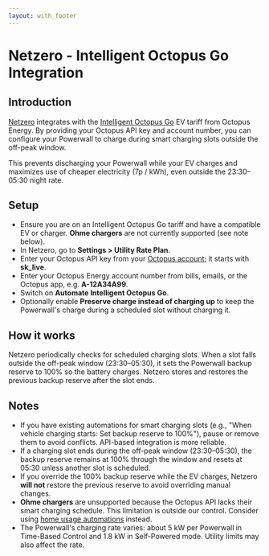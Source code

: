 ```yaml
---
layout: with_footer
---
```


# Netzero - Intelligent Octopus Go Integration

## Introduction
[Netzero](https://www.netzero.energy) integrates with the [Intelligent Octopus Go](https://octopus.energy/smart/intelligent-octopus-go/) EV tariff from Octopus Energy. By providing your Octopus API key and account number, you can configure your Powerwall to charge during smart charging slots outside the off-peak window.

This prevents discharging your Powerwall while your EV charges and maximizes use of cheaper electricity (7p / kWh), even outside the 23:30–05:30 night rate.

## Setup

- Ensure you are on an Intelligent Octopus Go tariff and have a compatible EV or charger. **Ohme chargers** are not currently supported (see note below).
- In Netzero, go to **Settings > Utility Rate Plan**.
- Enter your Octopus API key from your [Octopus account](https://octopus.energy/dashboard/new/accounts/personal-details/api-access); it starts with **sk_live**.
- Enter your Octopus Energy account number from bills, emails, or the Octopus app, e.g. **A-12A34A99**.
- Switch on **Automate Intelligent Octopus Go**.
- Optionally enable **Preserve charge instead of charging up** to keep the Powerwall's charge during a scheduled slot without charging it.

## How it works

Netzero periodically checks for scheduled charging slots. When a slot falls outside the off-peak window (23:30–05:30), it sets the Powerwall backup reserve to 100% so the battery charges. Netzero stores and restores the previous backup reserve after the slot ends.

## Notes

- If you have existing automations for smart charging slots (e.g., "When vehicle charging starts: Set backup reserve to 100%"), pause or remove them to avoid conflicts. API-based integration is more reliable.
- If a charging slot ends during the off-peak window (23:30–05:30), the backup reserve remains at 100% through the window and resets at 05:30 unless another slot is scheduled.
- If you override the 100% backup reserve while the EV charges, Netzero **will not** restore the previous reserve to avoid overriding manual changes.
- **Ohme chargers** are unsupported because the Octopus API lacks their smart charging schedule. This limitation is outside our control. Consider using [home usage automations](https://docs.netzero.energy/docs/tesla/Automation#charging-the-powerwall-while-ev-charging-intelligent-octopus-go) instead.
- The Powerwall's charging rate varies: about 5 kW per Powerwall in Time-Based Control and 1.8 kW in Self-Powered mode. Utility limits may also affect the rate.
